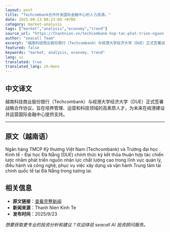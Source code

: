 ```yaml
---
layout: post
title: "Techcombank合作开发国际金融中心的人力资源。"
date: 2025-09-23 08:23:04 +0700
category: market-analysis
tags: ["market","analysis","economy","trend"]
source_url: "https://thanhnien.vn/techcombank-hop-tac-phat-trien-nguon-nhan-luc-cho-trung-tam-tai-chinh-quoc-te-185250923112131684.htm"
author: "seacall Team"
excerpt: "越南科技商业股份银行（Techcombank）与岘港大学经济大学（DUE）正式签署战略合作协议，旨在培养管理、运营和科技领域的高素质人才，为未来在岘港建设并运营国际金融中心提供支持。..."
featured: false
keywords: "market, analysis, economy, trend"
lang: vi
translated: true
translated_lang: zh-Hans
---
```


## 中文译文

越南科技商业股份银行（Techcombank）与岘港大学经济大学（DUE）正式签署战略合作协议，旨在培养管理、运营和科技领域的高素质人才，为未来在岘港建设并运营国际金融中心提供支持。

---

## 原文（越南语）

Ng&acirc;n h&agrave;ng TMCP Kỹ thương Việt Nam (Techcombank) v&agrave; Trường đại học Kinh tế - Đại học Đ&agrave; Nẵng (DUE) ch&iacute;nh thức k&yacute; kết thỏa thuận hợp t&aacute;c chiến lược nhằm ph&aacute;t triển nguồn nh&acirc;n lực chất lượng cao trong lĩnh vực quản l&yacute;, điều h&agrave;nh v&agrave; c&ocirc;ng nghệ, phục vụ việc x&acirc;y dựng v&agrave; vận h&agrave;nh Trung t&acirc;m t&agrave;i ch&iacute;nh quốc tế tại Đ&agrave; Nẵng trong tương lai.

## 相关信息

- **原文链接**：[查看完整新闻](https://thanhnien.vn/techcombank-hop-tac-phat-trien-nguon-nhan-luc-cho-trung-tam-tai-chinh-quoc-te-185250923112131684.htm)
- **新闻来源**：Thanh Nien Kinh Te
- **发布时间**：2025/9/23

*想要获取更专业的投资分析和建议？欢迎体验 seacall AI 投资顾问服务。*